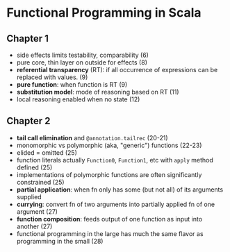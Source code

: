 # Functional Programming in Scala

## Chapter 1
* side effects limits testability, comparability (6)
* pure core, thin layer on outside for effects (8)
* **referential transparency** (RT): if all occurrence of expressions can be replaced with values. (9)
* **pure function**: when function is RT (9)
* **substitution model**: mode of reasoning based on RT (11)
* local reasoning enabled when no state (12)

## Chapter 2
* **tail call elimination** and `@annotation.tailrec` (20-21)
* monomorphic vs polymorphic (aka, "generic") functions (22-23)
* elided = omitted (25)
* function literals actually `Function0`, `Function1`, etc with `apply` method defined (25)
* implementations of polymorphic functions are often significantly constrained (25)
* **partial application**: when fn only has some (but not all) of its arguments supplied
* **currying**: convert fn of two arguments into partially applied fn of one argument (27)
* **function composition**: feeds output of one function as input into another (27)
* functional programming in the large has much the same flavor as programming in the small (28)

